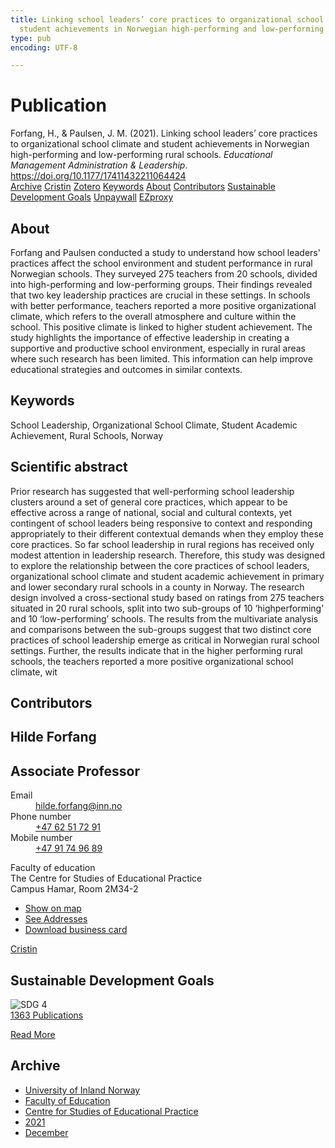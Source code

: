 ```yaml
---
title: Linking school leaders’ core practices to organizational school climate and
  student achievements in Norwegian high-performing and low-performing rural schools
type: pub
encoding: UTF-8

---
```

<h1>Publication</h1>
<article id="csl-bib-container-6M463NCB" class="csl-bib-container">
  <div class="csl-bib-body"> <div class="csl-entry">Forfang, H., &#38; Paulsen, J. M. (2021). Linking school leaders’ core practices to organizational school climate and student achievements in Norwegian high-performing and low-performing rural schools. <i>Educational Management Administration &#38; Leadership</i>. <a href="https://doi.org/10.1177/17411432211064424">https://doi.org/10.1177/17411432211064424</a></div> </div>
  <div class="csl-bib-buttons">
    <a href="#taxonomy-article-6M463NCB" alt="archive" class="csl-bib-button">Archive</a>
    <a href="https://app.cristin.no/results/show.jsf?id=1969654" alt="Cristin" class="csl-bib-button">Cristin</a>
    <a href="http://zotero.org/groups/5881554/items/6M463NCB" alt="Zotero" class="csl-bib-button">Zotero</a>
    <a href="#keywords-article-6M463NCB" alt="keywords" class="csl-bib-button">Keywords</a>
    <a href="#about-article-6M463NCB" alt="about_pub" class="csl-bib-button">About</a>
    <a href="#contributors-article-6M463NCB" alt="contributors" class="csl-bib-button">Contributors</a>
    <a href="#sdg-article-6M463NCB" alt="sdg" class="csl-bib-button">Sustainable Development Goals</a>
    <a href="https://doi.org/10.1177/17411432211064424" alt="Unpaywall" class="csl-bib-button">Unpaywall</a>
    <a href="https://doi.org/10.1177/17411432211064424" alt="EZproxy" class="csl-bib-button">EZproxy</a>
  </div>
  <div id="csl-bib-meta-container-6M463NCB"></div>
</article>
<div id="csl-bib-meta-6M463NCB" class="csl-bib-meta">
  <article id="about-article-6M463NCB" class="about_pub-article">
    <h1>About</h1>
    Forfang and Paulsen conducted a study to understand how school leaders' practices affect the school environment and student performance in rural Norwegian schools. They surveyed 275 teachers from 20 schools, divided into high-performing and low-performing groups. Their findings revealed that two key leadership practices are crucial in these settings. In schools with better performance, teachers reported a more positive organizational climate, which refers to the overall atmosphere and culture within the school. This positive climate is linked to higher student achievement. The study highlights the importance of effective leadership in creating a supportive and productive school environment, especially in rural areas where such research has been limited. This information can help improve educational strategies and outcomes in similar contexts.
  </article>
  <article id="keywords-article-6M463NCB" class="keywords-article">
    <h1>Keywords</h1>
    School Leadership, Organizational School Climate, Student Academic Achievement, Rural Schools, Norway
  </article>
  <article id="abstract-article-6M463NCB" class="abstract-article">
    <h1>Scientific abstract</h1>
    Prior research has suggested that well-performing school leadership clusters around a set of 
general core practices, which appear to be effective across a range of national, social and cultural 
contexts, yet contingent of school leaders being responsive to context and responding appropriately to their different contextual demands when they employ these core practices. So far school 
leadership in rural regions has received only modest attention in leadership research. Therefore, 
this study was designed to explore the relationship between the core practices of school leaders, 
organizational school climate and student academic achievement in primary and lower secondary 
rural schools in a county in Norway. The research design involved a cross-sectional study based 
on ratings from 275 teachers situated in 20 rural schools, split into two sub-groups of 10 ‘highperforming’ and 10 ‘low-performing’ schools. The results from the multivariate analysis and comparisons between the sub-groups suggest that two distinct core practices of school leadership 
emerge as critical in Norwegian rural school settings. Further, the results indicate that in the 
higher performing rural schools, the teachers reported a more positive organizational school 
climate, wit
  </article>
  <article id="contributors-article-6M463NCB" class="contributors-article">
    <h1>Contributors</h1>
    <div class="personas"> <div class="vrtx-hinn-person-card"> <div class="photo"> <i class="lar la-user-circle missing-person"></i> </div> <div class="info"> <hgroup><h1>Hilde Forfang</h1> <h2>Associate Professor</h2> </hgroup><dl> <dt>Email</dt> <dd> <a href="mailto:hilde.forfang@inn.no">hilde.forfang@inn.no</a> </dd> <dt>Phone number</dt> <dd><a href="tel:+4762517291"> +47 62 51 72 91 </a></dd> <dt>Mobile number</dt> <dd><a href="tel:+4791749689"> +47 91 74 96 89 </a></dd> </dl> <p> Faculty of education<br> The Centre for Studies of Educational Practice<br> Campus Hamar, Room 2M34-2 </p> <ul class="vrtx-hinn-links"> <li><a href="https://www.google.com/maps?q=60.79582,11.07304">Show on map</a></li> <li><a href="https://www.inn.no/english/find-an-employee/hilde-forfang.html#vrtx-hinn-addresses">See Addresses</a></li> <li><a href="https://www.inn.no/english/find-an-employee/hilde-forfang.html?vrtx=vcf">Download business card</a></li> </ul> </div> </div> <a href="https://app.cristin.no/persons/show.jsf?id=623969" alt="Cristin URL" class="personas-cristin">Cristin</a> </div>
  </article>
  <article id="sdg-article-6M463NCB" class="sdg-article">
    <h1>Sustainable Development Goals</h1>
    <div class="sdg-container"><div id="sdg4" class="sdg">
        <img src="{{< params subfolder >}}images/sdg/sdg04_en.png" class="image" alt="SDG 4">
        <div class="sdg-overlay">
          <a href="{{< params subfolder >}}en/archive/?sdg=4#archive" class="sdg-publication-count"><span>1363</span> Publications</a>
          <p><a href="https://sdgs.un.org/goals/goal4" class="sdg-read-more">Read More</a></p>
        </div>
      </div></div>
  </article>
  <article id="taxonomy-article-6M463NCB" class="taxonomy-article">
    <h1>Archive</h1>
    <ul>
      <li><a href="{{< params subfolder >}}en/archive/?key=3DCRN523">University of Inland Norway</a></li>
      <li><a href="{{< params subfolder >}}en/archive/?key=WYNZA47F">Faculty of Education</a></li>
      <li><a href="{{< params subfolder >}}en/archive/?key=G3SEU2Z2">Centre for Studies of Educational Practice</a></li>
      <li><a href="{{< params subfolder >}}en/archive/?key=9J5NBKMQ">2021</a></li>
      <li><a href="{{< params subfolder >}}en/archive/?key=LIPBR98F">December</a></li>
    </ul>
  </article>
</div>
